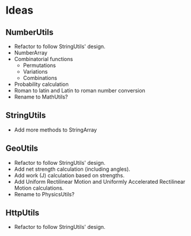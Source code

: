 # Ideas

## NumberUtils

- Refactor to follow StringUtils' design.
- NumberArray
- Combinatorial functions
  - Permutations
  - Variations
  - Combinations
- Probability calculation
- Roman to latin and Latin to roman number conversion
- Rename to MathUtils?

## StringUtils

- Add more methods to StringArray

## GeoUtils

- Refactor to follow StringUtils' design.
- Add net strength calculation (including angles).
- Add work (J) calculation based on strengths.
- Add Uniform Rectilinear Motion and Uniformly Accelerated Rectilinear Motion calculations.
- Rename to PhysicsUtils?

## HttpUtils

- Refactor to follow StringUtils' design.
